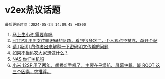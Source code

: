 # v2ex热议话题

`最后更新时间：2024-05-24 14:09:45 +0800`

1. [马上生小孩,需要车吗](https://www.v2ex.com/t/1043282)
1. [HTTPS 用明文传输密码的问题，看到很多次了，个人观点不赞成，单开个帖](https://www.v2ex.com/t/1043386)
1. [请 [吸词] 的作者出来解释一下密码明文传输的问题](https://www.v2ex.com/t/1043320)
1. [如果不当码农大家想做什么？](https://www.v2ex.com/t/1043338)
1. [NAS 你们关机吗](https://www.v2ex.com/t/1043468)
1. [小米 12SP 用了两年，想换新手机了，主要在乎续航、屏幕护眼、能 ROOT 这三个因素，求推荐。](https://www.v2ex.com/t/1043432)

